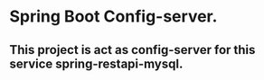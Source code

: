 # Spring Boot Config-server. 

## This project is act as config-server for this service spring-restapi-mysql.
